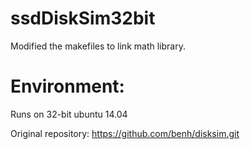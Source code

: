 # ssdDiskSim32bit
Modified the makefiles to link math library. 
# Environment:
Runs on 32-bit ubuntu 14.04

Original repository: https://github.com/benh/disksim.git

